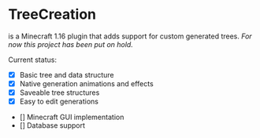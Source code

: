 # TreeCreation
is a Minecraft 1.16 plugin that adds support for custom generated trees. _For now this project has been put on hold._

Current status:
- [x] Basic tree and data structure
- [x] Native generation animations and effects
- [x] Saveable tree structures
- [x] Easy to edit generations
- [] Minecraft GUI implementation
- [] Database support
